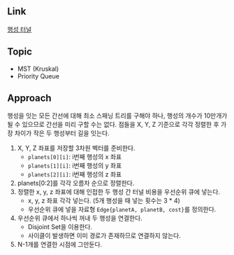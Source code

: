 ## Link
[행성 터널](https://www.acmicpc.net/problem/2887)

## Topic
- MST (Kruskal)
- Priority Queue

## Approach
행성을 잇는 모든 간선에 대해 최소 스패닝 트리를 구해야 하나, 행성의 개수가 10만개가 될 수 있으므로 간선을 미리 구할 수는 없다. 점들을 X, Y, Z 기준으로 각각 정렬한 후 가장 차이가 작은 두 행성부터 길을 잇는다.

1. X, Y, Z 좌표를 저장할 3차원 벡터를 준비한다.
    - `planets[0][i]`: i번째 행성의 x 좌표
    - `planets[1][i]`: i번째 행성의 y 좌표
    - `planets[2][i]`: i번째 행성의 z 좌표
2. planets[0:2]를 각각 오름차 순으로 정렬한다.
3. 정렬한 x, y, z 좌표에 대해 인접한 두 행성 간 터널 비용을 우선순위 큐에 넣는다.
    - x, y, z 좌표 각각 넣는다. (5개 행성을 때 넣는 횟수는 3 * 4)
    - 우선순위 큐에 넣을 자료형 `Edge{planetA, planetB, cost}`를 정의한다.
4. 우선순위 큐에서 하나씩 꺼내 두 행성을 연결한다.
    - Disjoint Set을 이용한다.
    - 사이클이 발생하면 이미 경로가 존재하므로 연결하지 않는다. 
5. N-1개를 연결한 시점에 그만둔다.